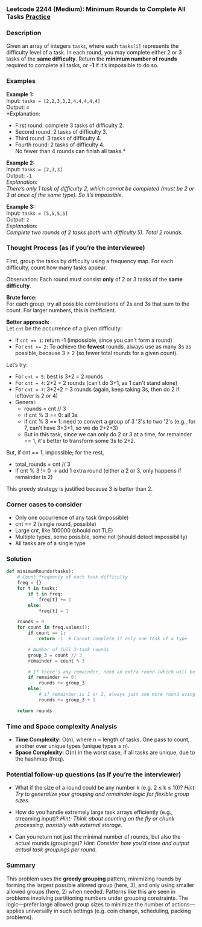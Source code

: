 ### Leetcode 2244 (Medium): Minimum Rounds to Complete All Tasks [Practice](https://leetcode.com/problems/minimum-rounds-to-complete-all-tasks)

### Description  
Given an array of integers `tasks`, where each `tasks[i]` represents the difficulty level of a task. In each round, you may complete either 2 or 3 tasks of the **same difficulty**. Return the **minimum number of rounds** required to complete all tasks, or **-1** if it’s impossible to do so.

### Examples  

**Example 1:**  
Input: `tasks = [2,2,3,3,2,4,4,4,4,4]`  
Output: `4`  
*Explanation:  
- First round: complete 3 tasks of difficulty 2.  
- Second round: 2 tasks of difficulty 3.  
- Third round: 3 tasks of difficulty 4.  
- Fourth round: 2 tasks of difficulty 4.  
No fewer than 4 rounds can finish all tasks.*

**Example 2:**  
Input: `tasks = [2,3,3]`  
Output: `-1`  
*Explanation:  
There’s only 1 task of difficulty 2, which cannot be completed (must be 2 or 3 at once of the same type). So it’s impossible.*

**Example 3:**  
Input: `tasks = [5,5,5,5]`  
Output: `2`  
*Explanation:  
Complete two rounds of 2 tasks (both with difficulty 5). Total 2 rounds.*

### Thought Process (as if you’re the interviewee)  
First, group the tasks by difficulty using a frequency map. For each difficulty, count how many tasks appear.

Observation: Each round must consist **only** of 2 or 3 tasks of the **same difficulty**.

**Brute force:**  
For each group, try all possible combinations of 2s and 3s that sum to the count. For larger numbers, this is inefficient.

**Better approach:**  
Let `cnt` be the occurrence of a given difficulty:

- If `cnt == 1`: return -1 (impossible, since you can't form a round)
- For `cnt >= 2`: To achieve the **fewest** rounds, always use as many 3s as possible, because 3 > 2 (so fewer total rounds for a given count).

Let’s try:
- For `cnt = 5`: best is 3+2 = 2 rounds
- For `cnt = 4`: 2+2 = 2 rounds (can’t do 3+1, as 1 can't stand alone)
- For `cnt = 7`: 3+2+2 = 3 rounds (again, keep taking 3s, then do 2 if leftover is 2 or 4)
- General:  
  - rounds = cnt // 3  
  - if cnt % 3 == 0: all 3s  
  - if cnt % 3 == 1: need to convert a group of 3 '3's to two '2's (e.g., for 7, can't have 3+3+1, so we do 2+2+3)
  - But in this task, since we can only do 2 or 3 at a time, for remainder == 1, it's better to transform some 3s to 2+2.

But, if cnt == 1, impossible; for the rest,  
- total_rounds = cnt // 3  
- If cnt % 3 != 0 → add 1 extra round (either a 2 or 3, only happens if remainder is 2)

This greedy strategy is justified because 3 is better than 2.

### Corner cases to consider  
- Only one occurrence of any task (impossible)
- cnt == 2 (single round, possible)
- Large cnt, like 100000 (should not TLE)
- Multiple types, some possible, some not (should detect impossibility)
- All tasks are of a single type

### Solution

```python
def minimumRounds(tasks):
    # Count frequency of each task difficulty
    freq = {}
    for t in tasks:
        if t in freq:
            freq[t] += 1
        else:
            freq[t] = 1

    rounds = 0
    for count in freq.values():
        if count == 1:
            return -1  # Cannot complete if only one task of a type

        # Number of full 3-task rounds
        group_3 = count // 3
        remainder = count % 3

        # If there's any remainder, need an extra round (which will be of 2 tasks)
        if remainder == 0:
            rounds += group_3
        else:
            # if remainder is 1 or 2, always just one more round using 2 tasks
            rounds += group_3 + 1

    return rounds
```

### Time and Space complexity Analysis  

- **Time Complexity:** O(n), where n = length of tasks. One pass to count, another over unique types (unique types ≤ n).
- **Space Complexity:** O(n) in the worst case, if all tasks are unique, due to the hashmap (freq).

### Potential follow-up questions (as if you’re the interviewer)  

- What if the size of a round could be any number k (e.g. 2 ≤ k ≤ 10)?
  *Hint: Try to generalize your grouping and remainder logic for flexible group sizes.*

- How do you handle extremely large task arrays efficiently (e.g., streaming input)?
  *Hint: Think about counting on the fly or chunk processing, possibly with external storage.*

- Can you return not just the minimal number of rounds, but also the actual rounds (groupings)?
  *Hint: Consider how you’d store and output actual task groupings per round.*

### Summary
This problem uses the **greedy grouping** pattern, minimizing rounds by forming the largest possible allowed group (here, 3), and only using smaller allowed groups (here, 2) when needed. Patterns like this are seen in problems involving partitioning numbers under grouping constraints. The logic—prefer large allowed group sizes to minimize the number of actions—applies universally in such settings (e.g. coin change, scheduling, packing problems).